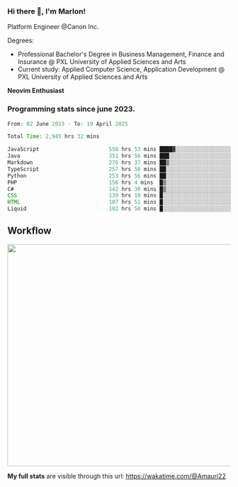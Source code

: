 
### Hi there 👋, I'm Marlon!

Platform Engineer @Canon Inc.

Degrees: 
- Professional Bachelor's Degree in Business Management, Finance and Insurance @ PXL University of Applied Sciences and Arts
- Current study: Applied Computer Science, Application Development @ PXL University of Applied Sciences and Arts

**Neovim Enthusiast**

### Programming stats since june 2023.
<!--START_SECTION:waka-->

```java
From: 02 June 2023 - To: 19 April 2025

Total Time: 2,945 hrs 32 mins

JavaScript                      556 hrs 53 mins ████▓░░░░░░░░░░░░░░░░░░░░   18.48 %
Java                            351 hrs 56 mins ███░░░░░░░░░░░░░░░░░░░░░░   11.68 %
Markdown                        276 hrs 37 mins ██▒░░░░░░░░░░░░░░░░░░░░░░   09.18 %
TypeScript                      257 hrs 50 mins ██░░░░░░░░░░░░░░░░░░░░░░░   08.56 %
Python                          253 hrs 56 mins ██░░░░░░░░░░░░░░░░░░░░░░░   08.43 %
PHP                             156 hrs 4 mins  █▒░░░░░░░░░░░░░░░░░░░░░░░   05.18 %
C#                              142 hrs 30 mins █▒░░░░░░░░░░░░░░░░░░░░░░░   04.73 %
CSS                             139 hrs 19 mins █░░░░░░░░░░░░░░░░░░░░░░░░   04.62 %
HTML                            107 hrs 51 mins █░░░░░░░░░░░░░░░░░░░░░░░░   03.58 %
Liquid                          102 hrs 58 mins █░░░░░░░░░░░░░░░░░░░░░░░░   03.42 %
```

<!--END_SECTION:waka-->

## Workflow
<a href="https://wakatime.com"><img width="750" height="500" src="https://wakatime.com/share/@Amauri22/c9755ad7-b574-44e4-a9ee-ddb3582724ea.png" /></a>

**My full stats** are visible through this url: https://wakatime.com/@Amauri22
